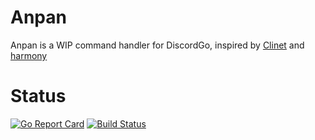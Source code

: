 # Anpan
Anpan is a WIP command handler for DiscordGo, inspired by [Clinet](https://github.com/JoshuaDoes/clinet) and [harmony](https://github.com/superwhiskers/harmony)

# Status
[![Go Report Card](https://goreportcard.com/badge/github.com/MikeModder/anpan)](https://goreportcard.com/report/github.com/MikeModder/anpan)
[![Build Status](https://travis-ci.org/MikeModder/anpan.svg?branch=master)](https://travis-ci.org/MikeModder/anpan)